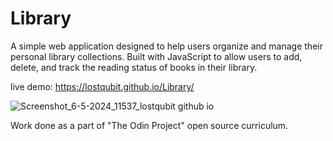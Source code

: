 # Library

A simple web application designed to help users organize and manage their personal library collections. Built with JavaScript to allow users to add, delete, and track the reading status of books in their library.

live demo: https://lostqubit.github.io/Library/

![Screenshot_6-5-2024_11537_lostqubit github io](https://github.com/lostqubit/Library/assets/31575513/041c9db7-76b0-4676-8bad-63b898f2de1a)

Work done as a part of "The Odin Project" open source curriculum.
